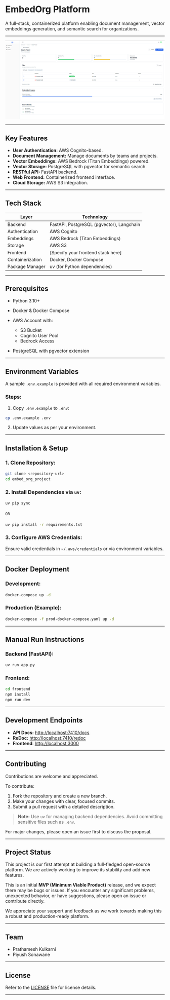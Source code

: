 # EmbedOrg Platform

A full-stack, containerized platform enabling document management, vector embeddings generation, and semantic search for organizations.

---

[![EmbedOrg Image](./readmeassets/Platform.png)](https://your-link-here.com)

---

## Key Features

* **User Authentication:** AWS Cognito-based.
* **Document Management:** Manage documents by teams and projects.
* **Vector Embeddings:** AWS Bedrock (Titan Embeddings) powered.
* **Vector Storage:** PostgreSQL with pgvector for semantic search.
* **RESTful API:** FastAPI backend.
* **Web Frontend:** Containerized frontend interface.
* **Cloud Storage:** AWS S3 integration.

---

## Tech Stack

| Layer            | Technology                                |
| ---------------- | ----------------------------------------- |
| Backend          | FastAPI, PostgreSQL (pgvector), Langchain |
| Authentication   | AWS Cognito                               |
| Embeddings       | AWS Bedrock (Titan Embeddings)            |
| Storage          | AWS S3                                    |
| Frontend         | \[Specify your frontend stack here]       |
| Containerization | Docker, Docker Compose                    |
| Package Manager  | uv (for Python dependencies)              |

---

## Prerequisites

* Python 3.10+
* Docker & Docker Compose
* AWS Account with:

  * S3 Bucket
  * Cognito User Pool
  * Bedrock Access
* PostgreSQL with pgvector extension

---

## Environment Variables

A sample `.env.example` is provided with all required environment variables.

### Steps:

1. Copy `.env.example` to `.env`:

```bash
cp .env.example .env
```

2. Update values as per your environment.

---

## Installation & Setup

### 1. Clone Repository:

```bash
git clone <repository-url>
cd embed_org_project
```

### 2. Install Dependencies via `uv`:

```bash
uv pip sync

OR 

uv pip install -r requirements.txt
```

### 3. Configure AWS Credentials:

Ensure valid credentials in `~/.aws/credentials` or via environment variables.

---

## Docker Deployment

### Development:

```bash
docker-compose up -d
```

### Production (Example):

```bash
docker-compose -f prod-docker-compose.yaml up -d
```

---

## Manual Run Instructions

### Backend (FastAPI):

```bash
uv run app.py
```

### Frontend:

```bash
cd frontend
npm install
npm run dev
```

---

## Development Endpoints

* **API Docs:** [http://localhost:7410/docs](http://localhost:7410/docs)
* **ReDoc:** [http://localhost:7410/redoc](http://localhost:7410/redoc)
* **Frontend**: [http://localhost:3000](http://localhost:3000)

---

## Contributing

Contributions are welcome and appreciated.

To contribute:

1. Fork the repository and create a new branch.
2. Make your changes with clear, focused commits.
3. Submit a pull request with a detailed description.

> **Note:**
> Use `uv` for managing backend dependencies.
> Avoid committing sensitive files such as `.env`.

For major changes, please open an issue first to discuss the proposal.

---

## Project Status

This project is our first attempt at building a full-fledged open-source platform. We are actively working to improve its stability and add new features.

This is an initial **MVP (Minimum Viable Product)** release, and we expect there may be bugs or issues.
If you encounter any significant problems, unexpected behavior, or have suggestions, please open an issue or contribute directly.

We appreciate your support and feedback as we work towards making this a robust and production-ready platform.

---

## Team

  * Prathamesh Kulkarni
  * Piyush Sonawane

---

## License

Refer to the [LICENSE](./LICENSE) file for license details.

---
